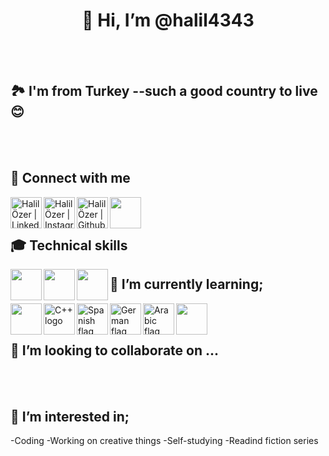 <h1 align="center">👋 Hi, I’m @halil4343</h1>  
<br>
</br>
<h2>🏞️ I'm from Turkey --such a good country to live😊</h2>
<br>
</br>

<h2>🤝 Connect with me</h2>
<div>
<a href="https://www.linkedin.com/in/halil-özer-39b708291/"><img align="left" src="https://raw.githubusercontent.com/yushi1007/yushi1007/main/images/linkedin.svg" alt="Halil Özer | LinkedIn" width="50px"/></a>
<a href="https://www.instagram.com/halilozer434/"><img align="left" src="https://raw.githubusercontent.com/yushi1007/yushi1007/main/images/instagram.svg" alt="Halil Özer | Instagram" width="50px"/></a>
<a href="https://github.com/halil4343"><img align="left" src="https://github.githubassets.com/assets/GitHub-Mark-ea2971cee799.png" alt="Halil Özer | Github" width="50px"/></a>
<img align='left' src='' alt='' width='50px'/>
</div>
<br>
</br>
<h2>🎓 Technical skills</h2>
<div>
  <img align='left' src='![image](https://github.com/halil4343/halil4343/assets/152891242/f349fc4c-59c5-46a0-874f-abc8e7d765e9)
' alt='' width='50px'/>
  <img align='left' src='' alt='' width='50px'/>
  <img align='left' src='' alt='' width='50px'/>
</div>
<h2>🌱 I’m currently learning;</h2>
<div>
<img align='left' src='https://upload.wikimedia.org/wikipedia/commons/1/19/C_Logo.png' alt='' width='50px'/>
<img align="left" src="https://w7.pngwing.com/pngs/46/626/png-transparent-c-logo-the-c-programming-language-computer-icons-computer-programming-source-code-programming-miscellaneous-template-blue.png" alt="C++ logo" width="50px"/>
<img align='left' src='https://www.flagdetective.com/images/download/spain-state-hi.jpg' alt='Spanish flag' width='50px'/>
<img align='left' src='https://upload.wikimedia.org/wikipedia/en/thumb/b/ba/Flag_of_Germany.svg/800px-Flag_of_Germany.svg.png' alt='German flag' width='50px'/>
<img align='left' src='https://cdn.britannica.com/79/5779-050-46C999AF/Flag-Saudi-Arabia.jpg' alt='Arabic flag' width='50px'/>
<img align='left' src='' alt='' width='50px'/>
</div>
<br>
</br>

<h2>💞️ I’m looking to collaborate on ...</h2>
<br>
</br>


<h2> 👀 I’m interested in;</h2>
<div>
-Coding
-Working on creative things
-Self-studying
-Readind fiction series
</div>
<br>
</br>
